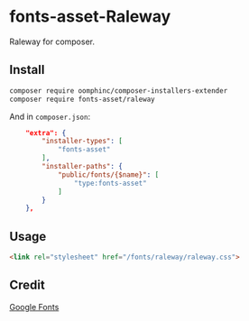 # fonts-asset-Raleway
Raleway for composer.

## Install

```bash
composer require oomphinc/composer-installers-extender
composer require fonts-asset/raleway
```

And in `composer.json`:

```json
    "extra": {
        "installer-types": [
            "fonts-asset"
        ],
        "installer-paths": {
            "public/fonts/{$name}": [
                "type:fonts-asset"
            ]
        }
    },
```

## Usage

```html
<link rel="stylesheet" href="/fonts/raleway/raleway.css">
```

## Credit

[Google Fonts](https://fonts.google.com/)
